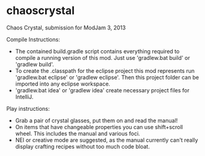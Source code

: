 chaoscrystal
============

Chaos Crystal, submission for ModJam 3, 2013

Compile Instructions:
* The contained build.gradle script contains everything required to compile a running version of this mod. Just use 'gradlew.bat build' or 'gradlew build'.
* To create the .classpath for the eclipse project this mod represents run 'gradlew.bat eclipse' or 'gradlew eclipse'. Then this project folder can be imported into any eclipse workspace.
* 'gradlew.bat idea' or 'gradlew idea' create necessary project files for IntelliJ.

Play instructions:
* Grab a pair of crystal glasses, put them on and read the manual!
* On items that have changeable properties you can use shift+scroll wheel. This includes the manual and various foci.
* NEI or creative mode are suggested, as the manual currently can't really display crafting recipes without too much code bloat.
